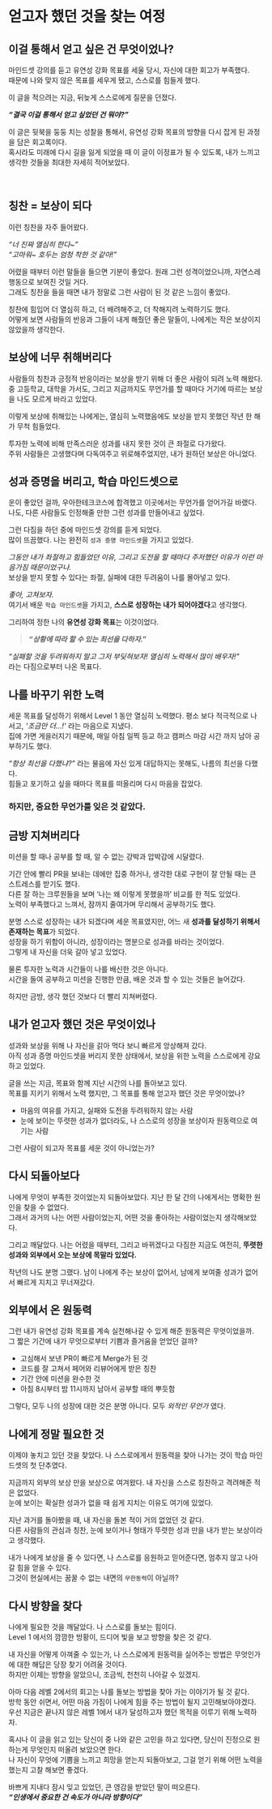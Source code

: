 # 얻고자 했던 것을 찾는 여정

## 이걸 통해서 얻고 싶은 건 무엇이었나?

마인드셋 강의를 듣고 유연성 강화 목표를 세울 당시, 자신에 대한 회고가 부족했다.   
때문에 나와 맞지 않은 목표를 세우게 됐고, 스스로를 힘들게 했다.

이 글을 적으려는 지금, 뒤늦게 스스로에게 질문을 던졌다.

***“결국 이걸 통해서 얻고 싶었던 건 뭐야?”***

이 글은 뒷북을 둥둥 치는 성찰을 통해서, 유연성 강화 목표의 방향을 다시 잡게 된 과정을 담은 회고록이다.   
혹시라도 미래에 다시 길을 잃게 되었을 때 이 글이 이정표가 될 수 있도록, 내가 느끼고 생각한 것들을 최대한 자세히 적어보았다.

<br>

## 칭찬 = 보상이 되다

이런 칭찬을 자주 들어왔다.

_“너 진짜 열심히 한다~”_   
_“고마워~ 호두는 엄청 착한 것 같아!”_

어렸을 때부터 이런 말들을 들으면 기분이 좋았다. 원래 그런 성격이었으니까, 자연스레 행동으로 보여진 것일 거다.    
그래도 칭찬을 들을 때면 내가 정말로 그런 사람이 된 것 같은 느낌이 좋았다.

칭찬에 힘입어 더 열심히 하고, 더 배려해주고, 더 착해지려 노력하기도 했다.    
어떻게 보면 사람들의 반응과 그들이 내게 해줬던 좋은 말들이, 나에게는 작은 보상이지 않았을까 생각한다.

## 보상에 너무 취해버리다

사람들의 칭찬과 긍정적 반응이라는 보상을 받기 위해 더 좋은 사람이 되려 노력 해왔다.   
중 고등학교, 대학을 가서도, 그리고 지금까지도 무언가를 할 때마다 거기에 따르는 보상을 나도 모르게 바라고 있었다.

이렇게 보상에 취해있는 나에게는, 열심히 노력했음에도 보상을 받지 못했던 작년 한 해가 무척 힘들었다.

투자한 노력에 비해 만족스러운 성과를 내지 못한 것이 큰 좌절로 다가왔다.    
주위 사람들은 고생했다며 다독여주고 위로해주었지만, 내가 원하던 보상은 아니었다.

## 성과 증명을 버리고, 학습 마인드셋으로

운이 좋았던 걸까, 우아한테크코스에 합격했고 이곳에서는 무언가를 얻어가길 바랬다.   
나도, 다른 사람들도 인정해줄 만한 그런 성과를 만들어내고 싶었다.

그런 다짐을 하던 중에 마인드셋 강의를 듣게 되었다.   
많이 뜨끔했다. 나는 완전히 `성과 증명 마인드셋`을 가지고 있었다.

_그동안 내가 좌절하고 힘들었던 이유, 그리고 도전을 할 때마다 주저했던 이유가 이런 마음가짐 때문이었구나._   
보상을 받지 못할 수 있다는 좌절, 실패에 대한 두려움이 나를 몰아넣고 있다.

_좋아, 고쳐보자._   
여기서 배운 `학습 마인드셋`을 가지고, **스스로 성장하는 내가 되어야겠다**고 생각했다.

그리하여 정한 나의 **유연성 강화 목표**는 이것이었다.
> ***“상황에 따라 할 수 있는 최선을 다하자.”***

_“실패할 것을 두려워하지 말고 그저 부딪혀보자! 열심히 노력해서 많이 배우자!”_  
라는 다짐으로부터 나온 목표다.

## 나를 바꾸기 위한 노력

세운 목표를 달성하기 위해서 Level 1 동안 열심히 노력했다. 평소 보다 적극적으로 나서고, _'조금만 더...!'_ 라는 마음으로 지냈다.   
집에 가면 게을러지기 때문에, 매일 아침 일찍 등교 하고 캠퍼스 마감 시간 까지 남아 공부하기도 했다.

_“항상 최선을 다했냐?”_ 라는 물음에 자신 있게 대답하지는 못해도, 나름의 최선을 다했다.   
힘들고 포기하고 싶을 때마다 목표를 떠올리며 다시 마음을 잡았다.

### **하지만, 중요한 무언가를 잊은 것 같았다.**

## 금방 지쳐버리다

미션을 할 때나 공부를 할 때, 알 수 없는 강박과 압박감에 시달렸다.

기간 안에 빨리 PR을 보내는 데에만 집중 하거나, 생각한 대로 구현이 잘 안될 때는 큰 스트레스를 받기도 했다.   
다른 잘 하는 크루원들을 보며 ‘나는 왜 이렇게 못했을까’ 비교를 한 적도 있었다.   
노력이 부족했다고 느껴서, 잠까지 줄여가며 무리해서 공부하기도 했다.

분명 스스로 성장하는 내가 되겠다며 세운 목표였지만, 어느 새 **성과를 달성하기 위해서 존재하는 목표**가 되었다.   
성장을 하기 위함이 아니라, 성장이라는 명분으로 성과를 바라는 것이었다.   
그렇게 내 자신을 더욱 갈아 넣고 있었다.

물론 투자한 노력과 시간들이 나를 배신한 것은 아니다.   
시간을 들여 공부하고 미션을 진행한 만큼, 배운 것과 할 수 있는 것들은 늘어갔다.

하지만 금방, 생각 했던 것보다 더 빨리 지쳐버렸다.

## 내가 얻고자 했던 것은 무엇이었나

성과와 보상을 위해 나 자신을 갉아 먹다 보니 빠르게 앙상해져 갔다.  
아직 성과 증명 마인드셋을 버리지 못한 상태에서, 보상을 위한 노력을 스스로에게 강요하고 있었다.

글을 쓰는 지금, 목표와 함께 지난 시간의 나를 돌아보고 있다.   
목표를 지키기 위해서 노력 했지만, 그 목표를 통해 얻고자 했던 것은 무엇이었나?

- 마음의 여유를 가지고, 실패와 도전을 두려워하지 않는 사람
- 눈에 보이는 뚜렷한 성과가 없더라도, 나 스스로의 성장을 보상이자 원동력으로 여기는 사람

그런 사람이 되고자 목표를 세운 것이 아니었는가?

## 다시 되돌아보다

나에게 무엇이 부족한 것이었는지 되돌아보았다. 지난 한 달 간의 나에게서는 명확한 원인을 찾을 수 없었다.   
그래서 과거의 나는 어떤 사람이었는지, 어떤 것을 좋아하는 사람이었는지 생각해보았다.

그리고 깨달았다. 나는 어렸을 때부터, 그리고 바뀌겠다고 다짐한 지금도 여전히, **뚜렷한 성과와 외부에서 오는 보상에 목말라 있었다.**

작년의 나도 분명 그랬다. 남이 나에게 주는 보상이 없어서, 남에게 보여줄 성과가 없어서 빠르게 지치고 무너져갔다.

## 외부에서 온 원동력

그런 내가 유연성 강화 목표를 계속 실천해나갈 수 있게 해준 원동력은 무엇이었을까.   
그 짧은 기간에 내가 무엇으로부터 기쁨과 즐거움을 얻었던 걸까?

- 고심해서 보낸 PR이 빠르게 Merge가 된 것
- 코드를 잘 고쳐서 페어와 리뷰어에게 받은 칭찬
- 기간 안에 미션을 완수한 것
- 아침 8시부터 밤 11시까지 남아서 공부할 때의 뿌듯함

그렇다, 모두 나의 성장에 대한 것은 분명 아니다. 모두 _외적인 무언가_ 였다.

## 나에게 정말 필요한 것

이제야 놓치고 있던 것을 찾았다. 나 스스로에게서 원동력을 찾아 나가는 것이 학습 마인드셋의 첫 단추였다.

지금까지 외부의 보상 만을 보상으로 여겨왔다. 내 자신을 스스로 칭찬하고 격려해준 적은 없었다.   
눈에 보이는 확실한 성과가 없을 때 쉽게 지치는 이유도 여기에 있었다.

지난 과거를 돌아봤을 때, 내 자신을 돌본 적이 거의 없었던 것 같다.   
다른 사람들의 관심과 칭찬, 눈에 보이거나 형태가 뚜렷한 성과 만을 내가 받는 보상이라고 생각했다.

내가 나에게 보상을 줄 수 있다면, 나 스스로를 응원하고 믿어준다면, 멈추지 않고 나아갈 힘을 얻을 수 있다.   
그것이 현실에서는 꿈꿀 수 없는 내면의 `무한동력`이 아닐까?

## 다시 방향을 찾다

나에게 필요한 것을 깨달았다. 나 스스로를 돌보는 힘이다.   
Level 1 에서의 깜깜한 방황이, 드디어 빛을 보고 방향을 찾은 것 같다.

내 자신을 어떻게 아껴줄 수 있는가, 나 스스로에게 원동력을 실어주는 방법은 무엇인가에 대한 해답은 당장 찾기 어려울 것이다.   
하지만 이제는 방향을 알았으니, 조금씩, 천천히 나아갈 수 있겠지.

아마 다음 레벨 2에서의 회고는 나를 돌보는 방법을 찾아 가는 이야기가 될 것 같다.   
방학 동안 쉬면서, 어떤 마음 가짐이 나에게 힘을 주는 방법이 될지 고민해보아야겠다.   
우선 지금은 끝나지 않은 레벨 1에서 내가 달성하고자 했던 목적을 이루기 위해 노력하자.

혹시나 이 글을 읽고 있는 당신이 중 나와 같은 고민을 하고 있다면, 당신이 진정으로 원하는게 무엇인지 떠올려 보았으면 한다.   
나 자신이 무엇에 기쁨을 느끼고 희망을 얻는지 되돌아보고, 그걸 얻기 위해 어떤 노력을 했는지 고찰 해보면 좋겠다. 

바쁘게 지내다 잠시 잊고 있었던, 큰 영감을 받았던 말이 떠오른다.  
***“인생에서 중요한 건 속도가 아니라 방향이다”***
